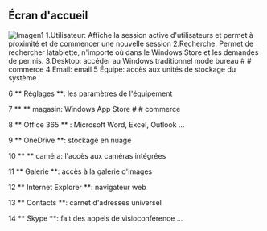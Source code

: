 ## Écran d'accueil 

![Imagen1](http://static.energysistem.com/images/manuals/42245/5491b9bb5cef4.jpg)
1.Utilisateur: Affiche la session active d'utilisateurs et permet à proximité et de commencer une nouvelle session 
2.Recherche: Permet de rechercher latablette, n'importe où dans le Windows Store et les demandes de permis. 
3.Desktop: accéder au Windows traditionnel mode bureau # # commerce 
4 Email: email 
5 Équipe: accès aux unités de stockage du système 

6  ** Réglages **: les paramètres de l'équipement 

7 ** ** magasin: Windows App Store # # commerce 

8 ** Office 365 ** : Microsoft Word, Excel, Outlook ... 

9 ** OneDrive **: stockage en nuage 

10 ** ** caméra: l'accès aux caméras intégrées 

11 ** Galerie **: accès à la galerie d'images 

12 ** Internet Explorer **: navigateur web 

13 ** Contacts **: carnet d'adresses universel 

14 ** Skype **: fait des appels de visioconférence ... 
